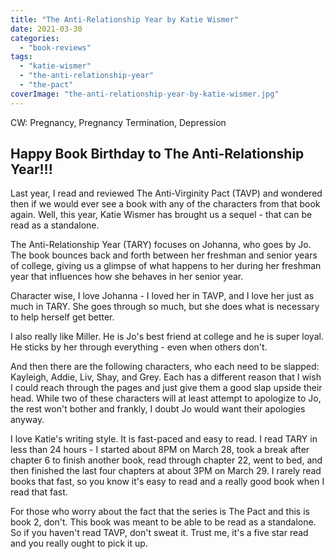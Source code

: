 ```yaml
---
title: "The Anti-Relationship Year by Katie Wismer"
date: 2021-03-30
categories: 
  - "book-reviews"
tags: 
  - "katie-wismer"
  - "the-anti-relationship-year"
  - "the-pact"
coverImage: "the-anti-relationship-year-by-katie-wismer.jpg"
---
```


CW: Pregnancy, Pregnancy Termination, Depression

## Happy Book Birthday to The Anti-Relationship Year!!!

Last year, I read and reviewed The Anti-Virginity Pact (TAVP) and wondered then if we would ever see a book with any of the characters from that book again. Well, this year, Katie Wismer has brought us a sequel - that can be read as a standalone.

The Anti-Relationship Year (TARY) focuses on Johanna, who goes by Jo. The book bounces back and forth between her freshman and senior years of college, giving us a glimpse of what happens to her during her freshman year that influences how she behaves in her senior year.

Character wise, I love Johanna - I loved her in TAVP, and I love her just as much in TARY. She goes through so much, but she does what is necessary to help herself get better.

I also really like Miller. He is Jo's best friend at college and he is super loyal. He sticks by her through everything - even when others don't.

And then there are the following characters, who each need to be slapped: Kayleigh, Addie, Liv, Shay, and Grey. Each has a different reason that I wish I could reach through the pages and just give them a good slap upside their head. While two of these characters will at least attempt to apologize to Jo, the rest won't bother and frankly, I doubt Jo would want their apologies anyway.

I love Katie's writing style. It is fast-paced and easy to read. I read TARY in less than 24 hours - I started about 8PM on March 28, took a break after chapter 6 to finish another book, read through chapter 22, went to bed, and then finished the last four chapters at about 3PM on March 29. I rarely read books that fast, so you know it's easy to read and a really good book when I read that fast.

For those who worry about the fact that the series is The Pact and this is book 2, don't. This book was meant to be able to be read as a standalone. So if you haven't read TAVP, don't sweat it. Trust me, it's a five star read and you really ought to pick it up.
